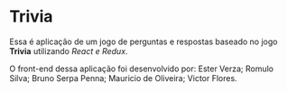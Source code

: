 # Trivia

Essa é aplicação de um jogo de perguntas e respostas baseado no jogo **Trivia** utilizando _React e Redux_.

O front-end dessa aplicação foi desenvolvido por:
Ester Verza;
Romulo Silva;
Bruno Serpa Penna;
Mauricio de Oliveira;
Victor Flores.
